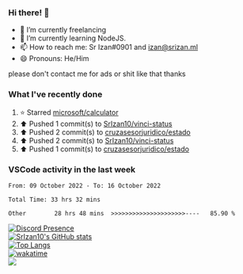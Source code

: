 ### Hi there! 👋

- 🔭 I’m currently freelancing
- 🌱 I’m currently learning NodeJS.
- 📫 How to reach me: Sr Izan#0901 and izan@srizan.ml
- 😄 Pronouns: He/Him

please don't contact me for ads or shit like that thanks

### What I've recently done

<!--RECENT_ACTIVITY:start-->
1. ⭐ Starred [microsoft/calculator](https://github.com/microsoft/calculator)
2. ⬆️ Pushed 1 commit(s) to [SrIzan10/vinci-status](https://github.com/SrIzan10/vinci-status)
3. ⬆️ Pushed 2 commit(s) to [cruzasesorjuridico/estado](https://github.com/cruzasesorjuridico/estado)
4. ⬆️ Pushed 2 commit(s) to [SrIzan10/vinci-status](https://github.com/SrIzan10/vinci-status)
5. ⬆️ Pushed 1 commit(s) to [cruzasesorjuridico/estado](https://github.com/cruzasesorjuridico/estado)
<!--RECENT_ACTIVITY:end-->

### VSCode activity in the last week

<!--START_SECTION:waka-->

```text
From: 09 October 2022 - To: 16 October 2022

Total Time: 33 hrs 32 mins

Other        28 hrs 48 mins  >>>>>>>>>>>>>>>>>>>>>----   85.90 %
```

<!--END_SECTION:waka-->

[![Discord Presence](https://lanyard.cnrad.dev/api/703974042700611634)](https://discord.com/users/703974042700611634)  
[![SrIzan10's GitHub stats](https://github-readme-stats.vercel.app/api?username=SrIzan10&show_icons=true&theme=dark&count_private=true)](https://github.com/anuraghazra/github-readme-stats)  
[![Top Langs](https://github-readme-stats.vercel.app/api/top-langs/?username=SrIzan10&layout=compact&theme=dark&count_private=true)](https://github.com/anuraghazra/github-readme-stats)  
[![wakatime](https://wakatime.com/badge/user/4ad16edf-eadc-48d9-b010-26f275fe0be6.svg)](https://wakatime.com/@4ad16edf-eadc-48d9-b010-26f275fe0be6)   
![](https://metrics.lecoq.io/SrIzan10?base.repositories=0&languages=1&isocalendar=1&followup=1)
